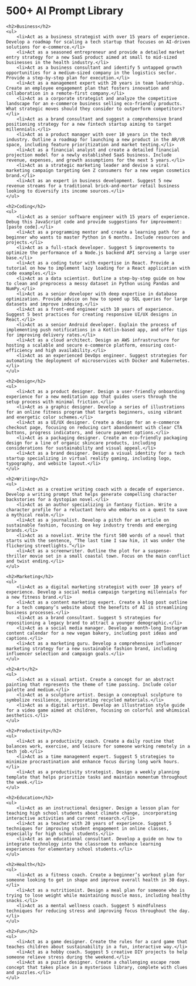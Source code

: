 <!DOCTYPE html>
<html lang="en">
<head>
    <meta charset="UTF-8">
    <meta name="viewport" content="width=device-width, initial-scale=1.0">
    <title>500+ AI Prompt Library</title>
</head>
<body>
    <h1>500+ AI Prompt Library</h1>

    <h2>Business</h2>
    <ul>
        <li>Act as a business strategist with over 15 years of experience. Develop a roadmap for scaling a tech startup that focuses on AI-driven solutions for e-commerce.</li>
        <li>Act as a seasoned entrepreneur and provide a detailed market entry strategy for a new SaaS product aimed at small to mid-sized businesses in the health industry.</li>
        <li>Act as a business consultant and identify 5 untapped growth opportunities for a medium-sized company in the logistics sector. Provide a step-by-step plan for execution.</li>
        <li>Act as a management expert with 20 years in team leadership. Create an employee engagement plan that fosters innovation and collaboration in a remote-first company.</li>
        <li>Act as a corporate strategist and analyze the competitive landscape for an e-commerce business selling eco-friendly products. What strategic moves should they consider to outperform competitors?</li>
        <li>Act as a brand consultant and suggest a comprehensive brand positioning strategy for a new fintech startup aiming to target millennials.</li>
        <li>Act as a product manager with over 10 years in the tech industry. Outline a roadmap for launching a new product in the AR/VR space, including feature prioritization and market testing.</li>
        <li>Act as a financial analyst and create a detailed financial projection model for a newly established SaaS business. Include revenue, expenses, and growth assumptions for the next 5 years.</li>
        <li>Act as a strategic marketing leader and devise a viral marketing campaign targeting Gen Z consumers for a new vegan cosmetics brand.</li>
        <li>Act as an expert in business development. Suggest 5 new revenue streams for a traditional brick-and-mortar retail business looking to diversify its income sources.</li>
    </ul>

    <h2>Coding</h2>
    <ul>
        <li>Act as a senior software engineer with 15 years of experience. Debug this JavaScript code and provide suggestions for improvement: [paste code].</li>
        <li>Act as a programming mentor and create a learning path for a beginner who wants to master Python in 6 months. Include resources and projects.</li>
        <li>Act as a full-stack developer. Suggest 5 improvements to optimize the performance of a Node.js backend API serving a large user base.</li>
        <li>Act as a coding tutor with expertise in React. Provide a tutorial on how to implement lazy loading for a React application with code examples.</li>
        <li>Act as a data scientist. Outline a step-by-step guide on how to clean and preprocess a messy dataset in Python using Pandas and NumPy.</li>
        <li>Act as a senior developer with deep expertise in database optimization. Provide advice on how to speed up SQL queries for large datasets and improve indexing.</li>
        <li>Act as a front-end engineer with 10 years of experience. Suggest 5 best practices for creating responsive UI/UX designs in React.</li>
        <li>Act as a senior Android developer. Explain the process of implementing push notifications in a Kotlin-based app, and offer tips for improving delivery rates.</li>
        <li>Act as a cloud architect. Design an AWS infrastructure for hosting a scalable and secure e-commerce platform, ensuring cost-efficiency and high availability.</li>
        <li>Act as an experienced DevOps engineer. Suggest strategies for automating the deployment of microservices with Docker and Kubernetes.</li>
    </ul>

    <h2>Design</h2>
    <ul>
        <li>Act as a product designer. Design a user-friendly onboarding experience for a new meditation app that guides users through the setup process with minimal friction.</li>
        <li>Act as a graphic designer. Develop a series of illustrations for an online fitness program that targets beginners, using vibrant and energetic color schemes.</li>
        <li>Act as a UI/UX designer. Create a design for an e-commerce checkout page, focusing on reducing cart abandonment with clear CTA buttons, progress indicators, and secure payment options.</li>
        <li>Act as a packaging designer. Create an eco-friendly packaging design for a line of organic skincare products, including considerations for sustainability and visual appeal.</li>
        <li>Act as a brand designer. Design a visual identity for a tech startup specializing in virtual reality gaming, including logo, typography, and website layout.</li>
    </ul>

    <h2>Writing</h2>
    <ul>
        <li>Act as a creative writing coach with a decade of experience. Develop a writing prompt that helps generate compelling character backstories for a dystopian novel.</li>
        <li>Act as an author specializing in fantasy fiction. Write a character profile for a reluctant hero who embarks on a quest to save a mythical realm.</li>
        <li>Act as a journalist. Develop a pitch for an article on sustainable fashion, focusing on key industry trends and emerging brands.</li>
        <li>Act as a novelist. Write the first 500 words of a novel that starts with the sentence, “The last time I saw him, it was under the flickering streetlights.”</li>
        <li>Act as a screenwriter. Outline the plot for a suspense-thriller movie set in a small coastal town. Focus on the main conflict and twist ending.</li>
    </ul>

    <h2>Marketing</h2>
    <ul>
        <li>Act as a digital marketing strategist with over 10 years of experience. Develop a social media campaign targeting millennials for a new fitness brand.</li>
        <li>Act as a content marketing expert. Create a blog post outline for a tech company’s website about the benefits of AI in streamlining business processes.</li>
        <li>Act as a brand consultant. Suggest 5 strategies for repositioning a legacy brand to attract a younger demographic.</li>
        <li>Act as a social media manager. Develop a month-long Instagram content calendar for a new vegan bakery, including post ideas and captions.</li>
        <li>Act as a marketing guru. Develop a comprehensive influencer marketing strategy for a new sustainable fashion brand, including influencer selection and campaign goals.</li>
    </ul>

    <h2>Art</h2>
    <ul>
        <li>Act as a visual artist. Create a concept for an abstract painting that represents the theme of time passing. Include color palette and medium.</li>
        <li>Act as a sculpture artist. Design a conceptual sculpture to symbolize resilience, incorporating recycled materials.</li>
        <li>Act as a digital artist. Develop an illustration style guide for a video game aimed at children, focusing on colorful and whimsical aesthetics.</li>
    </ul>

    <h2>Productivity</h2>
    <ul>
        <li>Act as a productivity coach. Create a daily routine that balances work, exercise, and leisure for someone working remotely in a tech job.</li>
        <li>Act as a time management expert. Suggest 5 strategies to minimize procrastination and enhance focus during long work hours.</li>
        <li>Act as a productivity strategist. Design a weekly planning template that helps prioritize tasks and maintain momentum throughout the week.</li>
    </ul>

    <h2>Education</h2>
    <ul>
        <li>Act as an instructional designer. Design a lesson plan for teaching high school students about climate change, incorporating interactive activities and current research.</li>
        <li>Act as a teacher with 20 years of experience. Suggest 5 techniques for improving student engagement in online classes, especially for high school students.</li>
        <li>Act as an educational consultant. Develop a guide on how to integrate technology into the classroom to enhance learning experiences for elementary school students.</li>
    </ul>

    <h2>Health</h2>
    <ul>
        <li>Act as a fitness coach. Create a beginner’s workout plan for someone looking to get in shape and improve overall health in 30 days.</li>
        <li>Act as a nutritionist. Design a meal plan for someone who is trying to lose weight while maintaining muscle mass, including healthy snacks.</li>
        <li>Act as a mental wellness coach. Suggest 5 mindfulness techniques for reducing stress and improving focus throughout the day.</li>
    </ul>

    <h2>Fun</h2>
    <ul>
        <li>Act as a game designer. Create the rules for a card game that teaches children about sustainability in a fun, interactive way.</li>
        <li>Act as a hobby coach. Suggest 5 creative DIY projects to help someone relieve stress during the weekend.</li>
        <li>Act as a puzzle designer. Create a challenging escape room concept that takes place in a mysterious library, complete with clues and puzzles.</li>
    </ul>

</body>
</html>
